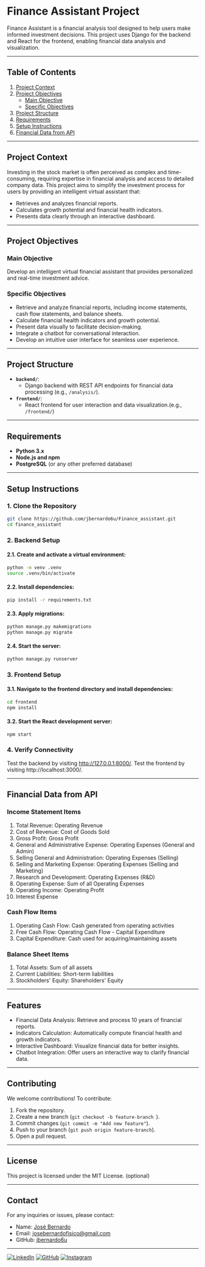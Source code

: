 # Finance Assistant Project

Finance Assistant is a financial analysis tool designed to help users make informed investment decisions. This project uses Django for the backend and React for the frontend, enabling financial data analysis and visualization.

---

## Table of Contents
1. [Project Context](#project-context)
2. [Project Objectives](#project-objectives)
   - [Main Objective](#main-objective)
   - [Specific Objectives](#specific-objectives)
3. [Project Structure](#project-structure)
4. [Requirements](#requirements)
5. [Setup Instructions](#setup-instructions)
6. [Financial Data from API](#financial-data-from-api)

---

## Project Context

Investing in the stock market is often perceived as complex and time-consuming, requiring expertise in financial analysis and access to detailed company data. This project aims to simplify the investment process for users by providing an intelligent virtual assistant that:
- Retrieves and analyzes financial reports.
- Calculates growth potential and financial health indicators.
- Presents data clearly through an interactive dashboard.

---

## Project Objectives

### Main Objective
Develop an intelligent virtual financial assistant that provides personalized and real-time investment advice.

### Specific Objectives
- Retrieve and analyze financial reports, including income statements, cash flow statements, and balance sheets.
- Calculate financial health indicators and growth potential.
- Present data visually to facilitate decision-making.
- Integrate a chatbot for conversational interaction.
- Develop an intuitive user interface for seamless user experience.

---

## Project Structure
- **`backend/`**: 
  - Django backend with REST API endpoints for financial data processing (e.g., `/analysis/`).
- **`frontend/`**: 
  - React frontend for user interaction and data visualization.(e.g., `/frontend/`)

---

## Requirements
- **Python 3.x**
- **Node.js and npm**
- **PostgreSQL** (or any other preferred database)

---

## Setup Instructions

### 1. Clone the Repository
```bash
git clone https://github.com/jbernardo6u/Finance_assistant.git
cd finance_assistant
```

### 2. Backend Setup
#### 2.1. Create and activate a virtual environment:
```bash
python -m venv .venv
source .venv/bin/activate
```
#### 2.2. Install dependencies:
```bash
pip install -r requirements.txt
```
#### 2.3. Apply migrations:
```bash
python manage.py makemigrations
python manage.py migrate
```
#### 2.4. Start the server:
```bash
python manage.py runserver
```
### 3. Frontend Setup
#### 3.1. Navigate to the frontend directory and install dependencies:
```bash
cd frontend
npm install
```

#### 3.2. Start the React development server:
```bash
npm start
```

### 4. Verify Connectivity
Test the backend by visiting http://127.0.0.1:8000/.
Test the frontend by visiting http://localhost:3000/.

---

## Financial Data from API
### Income Statement Items
1. Total Revenue: Operating Revenue
2. Cost of Revenue: Cost of Goods Sold
3. Gross Profit: Gross Profit
4. General and Administrative Expense: Operating Expenses (General and Admin)
5. Selling General and Administration: Operating Expenses (Selling)
6. Selling and Marketing Expense: Operating Expenses (Selling and Marketing)
7. Research and Development: Operating Expenses (R&D)
8. Operating Expense: Sum of all Operating Expenses 
9. Operating Income: Operating Profit 
10. Interest Expense

### Cash Flow Items
1. Operating Cash Flow: Cash generated from operating activities 
2. Free Cash Flow: Operating Cash Flow - Capital Expenditure 
3. Capital Expenditure: Cash used for acquiring/maintaining assets

### Balance Sheet Items
1. Total Assets: Sum of all assets
2. Current Liabilities: Short-term liabilities
3. Stockholders' Equity: Shareholders' Equity
---
## Features
- Financial Data Analysis: Retrieve and process 10 years of financial reports.
- Indicators Calculation: Automatically compute financial health and growth indicators.
- Interactive Dashboard: Visualize financial data for better insights.
- Chatbot Integration: Offer users an interactive way to clarify financial data.
---
## Contributing
We welcome contributions! To contribute:

1. Fork the repository. 
2. Create a new branch (```git checkout -b feature-branch ```). 
3. Commit changes (``` git commit -m "Add new feature" ```). 
4. Push to your branch (``` git push origin feature-branch ```). 
5. Open a pull request.

---
## License
This project is licensed under the MIT License. (optional)

---
## Contact
For any inquiries or issues, please contact:
- Name: [José Bernardo](https://www.linkedin.com/in/jose-bernardo-research-engineer/)
- Email: [josebernardofisico@gmail.com](josebernardofisicio@gmail.com)
- GitHub: [jbernardo6u](https://github.com/jbernardo6u)

---

[![LinkedIn](https://img.shields.io/badge/LinkedIn-Connect-blue?style=flat-square&logo=linkedin)](https://www.linkedin.com/in/jose-bernardo-research-engineer/) [![GitHub](https://img.shields.io/badge/GitHub-Profile-black?style=flat-square&logo=github)](https://github.com/jbernardo6u) [![Instagram](https://img.shields.io/badge/Instagram-Follow-pink?style=flat-square&logo=instagram)](https://www.instagram.com/jb_bantu/)